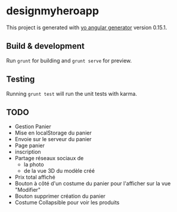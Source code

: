 # designmyheroapp

This project is generated with [yo angular generator](https://github.com/yeoman/generator-angular)
version 0.15.1.

## Build & development

Run `grunt` for building and `grunt serve` for preview.

## Testing

Running `grunt test` will run the unit tests with karma.

## TODO
* Gestion Panier
* Mise en localStorage du panier
* Envoie sur le serveur du panier
* Page panier
* inscription
* Partage réseaux sociaux de
    * la photo
    * de la vue 3D du modèle créé
* Prix total affiché
* Bouton à côté d'un costume du panier pour l'afficher sur la vue "Modifier"
* Bouton supprimer création du panier
* Costume Collapsible pour voir les produits
